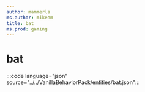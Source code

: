 ```yaml
---
author: mammerla
ms.author: mikeam
title: bat
ms.prod: gaming
---
```


# bat

:::code language="json" source="../../VanillaBehaviorPack/entities/bat.json":::
